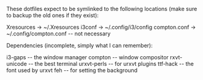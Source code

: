 These dotfiles expect to be symlinked to the following locations (make sure to backup the old ones if they exist):

Xresources -> ~/.Xresources
i3conf -> ~/.config/i3/config
compton.conf -> ~/.config/compton.conf -- not necessary

Dependencies (incomplete, simply what I can remember):

i3-gaps        -- the window manager
compton        -- window compositor
rxvt-unicode   -- the best terminal
urxvt-perls    -- for urxvt plugins
ttf-hack       -- the font used by urxvt
feh            -- for setting the background
